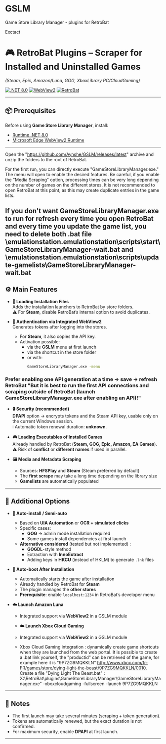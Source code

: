 # GSLM
Game Store Library Manager - plugins for RetroBat 

Exctact 


# 🎮 RetroBat Plugins – Scraper for Installed and Uninstalled Games  
*(Steam, Epic, Amazon/Luna, GOG, XboxLibrary PC/CloudGaming)*

[![.NET 8.0](https://img.shields.io/badge/.NET-8.0-blue?logo=dotnet)](https://dotnet.microsoft.com/en-us/download/dotnet/8.0/runtime)
[![WebView2](https://img.shields.io/badge/WebView2-required-success?logo=microsoftedge)](https://developer.microsoft.com/en-us/microsoft-edge/webview2/#download-section)
[![RetroBat](https://img.shields.io/badge/Compatible%20with-RetroBat-orange)](https://www.retrobat.org/)

---

## 📦 Prerequisites

Before using **Game Store Library Manager**, install:

- [Runtime .NET 8.0](https://dotnet.microsoft.com/en-us/download/dotnet/8.0/runtime)  
- [Microsoft Edge WebView2 Runtime](https://developer.microsoft.com/en-us/microsoft-edge/webview2/#download-section)

---
Open the "https://github.com/Aynshe/GSLM/releases/latest" archive and unzip the folders to the root of RetroBat.

For the first run, you can directly execute "GameStoreLibraryManager.exe." The menu will open to enable the desired features. Be careful, if you enable the "Media Scraping" option, processing times can be very long depending on the number of games on the different stores. It is not recommended to open RetroBat at this point, as this may create duplicate entries in the game lists.

If you don't want GameStoreLibraryManager.exe to run for refresh every time you open RetroBat and every time you update the game list, you need to delete both .bat file \emulationstation\.emulationstation\scripts\start\GameStoreLibraryManager-wait.bat and \emulationstation\.emulationstation\scripts\update-gamelists\GameStoreLibraryManager-wait.bat
---

## ⚙️ Main Features

- **📂 Loading Installation Files**  
  Adds the installation launchers to RetroBat by store folders.  
  ⚠️ For **Steam**, disable RetroBat’s internal option to avoid duplicates.

- **🔑 Authentication via Integrated WebView2**  
  Generates tokens after logging into the stores.  
  - For **Steam**, it also copies the API key.  
  - Activation possible:
    - via the **GSLM** menu at first launch  
    - via the shortcut in the store folder  
    - or with:
      ```bash
      GameStoreLibraryManager.exe -menu
      ```
      
###  **Prefer enabling one API generation at a time → **save → refresh RetroBat** **"But it is best to run the first API connections and scraping outside of RetroBat (launch GameStoreLibraryManager.exe after enabling an API)!"****


- **🔒 Security (recommended)**  
  **DPAPI** option → encrypts tokens and the Steam API key, usable only on the current Windows session.  
  ℹ️ Automatic token renewal duration: **unknown**.

- **🎮 Loading Executables of Installed Games**  
  Already handled by RetroBat (**Steam, GOG, Epic, Amazon, EA Games**).  
  ⚠️ Risk of **conflict** or **different names** if used in parallel.

- **🖼️ Media and Metadata Scraping**  
  - Sources: **HFSPlay** and **Steam** (Steam preferred by default)  
  - The **first scrape** may take a long time depending on the library size  
  - **Gamelists** are automatically populated  

---

## 🔧 Additional Options

- **🤖 Auto-install / Semi-auto**  
  - Based on **UIA Automation** or **OCR + simulated clicks**  
  - Specific cases:
    - **GOG** → admin mode installation required  
    - Some games install dependencies at first launch  
  - **Alternative considered** (tested but not implemented) :
    - **GOGDL**-style method  
    - Extraction with **InnoExtract**  
    - Adding keys in **HKCU** (instead of HKLM) to generate `.lnk` files

- **🚀 Auto-boot After Installation**  
  - Automatically starts the game after installation  
  - Already handled by RetroBat for **Steam**  
  - The plugin manages the **other stores**  
  - **Prerequisite**: enable `localhost:1234` in RetroBat’s developer menu  

- **☁️ Launch Amazon Luna**  
  - Integrated support via **WebView2** in a GSLM module  

  - **☁️ Launch Xbox Cloud Gaming** 
  - Integrated support via **WebView2** in a GSLM module
  - Xbox Cloud Gaming integration : dynamically create game shortcuts when they are launched from the web portal.
  It is possible to create a .bat link yourself, the "productid" can be retrieved of the game, for example here it is "9P7ZG9MQKKLN" http://www.xbox.com/fr-FR/games/store/dying-light-the-beast/9P7ZG9MQKKLN/0010.
  Create a file "Dying Light The Beast.bat" :
  X:\RetroBat\plugins\GameStoreLibraryManager\GameStoreLibraryManager.exe" -xboxcloudgaming -fullscreen -launch 9P7ZG9MQKKLN

---

## 📖 Notes

- The first launch may take several minutes (scraping + token generation).  
- Tokens are automatically renewed, but the exact duration is not confirmed.  
- For maximum security, enable **DPAPI** at first launch.  

---

